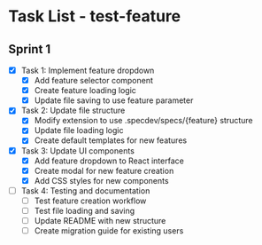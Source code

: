 # Task List - test-feature

## Sprint 1

- [x] Task 1: Implement feature dropdown
  - [x] Add feature selector component
  - [x] Create feature loading logic
  - [x] Update file saving to use feature parameter

- [x] Task 2: Update file structure
  - [x] Modify extension to use .specdev/specs/{feature} structure
  - [x] Update file loading logic
  - [x] Create default templates for new features

- [x] Task 3: Update UI components
  - [x] Add feature dropdown to React interface
  - [x] Create modal for new feature creation
  - [x] Add CSS styles for new components

- [ ] Task 4: Testing and documentation
  - [ ] Test feature creation workflow
  - [ ] Test file loading and saving
  - [ ] Update README with new structure
  - [ ] Create migration guide for existing users 